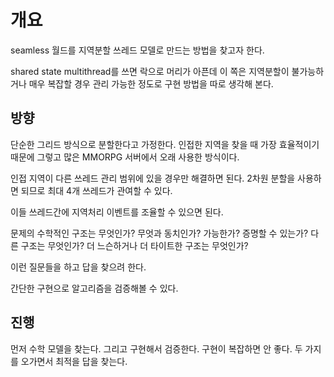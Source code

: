 # 개요 

seamless 월드를 지역분할 쓰레드 모델로 만드는 방법을 찾고자 한다. 

shared state multithread를 쓰면 락으로 머리가 아픈데 이 쪽은 지역분할이 불가능하거나 
매우 복잡할 경우 관리 가능한 정도로 구현 방법을 따로 생각해 본다. 

## 방향 

단순한 그리드 방식으로 분할한다고 가정한다. 인접한 지역을 찾을 때 가장 효율적이기 때문에 그렇고 많은 MMORPG 서버에서 오래 사용한 방식이다. 

인접 지역이 다른 쓰레드 관리 범위에 있을 경우만 해결하면 된다. 
2차원 분할을 사용하면 되므로 최대 4개 쓰레드가 관여할 수 있다. 

이들 쓰레드간에 지역처리 이벤트를 조율할 수 있으면 된다. 

문제의 수학적인 구조는 무엇인가? 무엇과 동치인가? 가능한가? 증명할 수 있는가? 다른 구조는 무엇인가? 더 느슨하거나 더 타이트한 구조는 무엇인가? 

이런 질문들을 하고 답을 찾으려 한다. 

간단한 구현으로 알고리즘을 검증해볼 수 있다. 

## 진행 

먼저 수학 모델을 찾는다. 그리고 구현해서 검증한다. 구현이 복잡하면 안 좋다. 
두 가지를 오가면서 최적을 답을 찾는다. 


